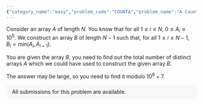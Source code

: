 ```yaml
---
{"category_name":"easy","problem_code":"COUNTA","problem_name":"A Counting Problem","problemComponents":{"constraints":"- $1 \\leq T \\leq 10$\n- $2 \\leq N \\leq 10^5$\n- $0 \\leq B_i \\leq 10^5$","constraintsState":true,"subtasks":"","subtasksState":false,"inputFormat":"- First line will contain $T$, number of testcases. Then the testcases follow.\n- The first line of each test case contains a single integer $N$\n- The second line of each test case contains $N-1$ space separated integers - the $i^{th}$ of which is $B_i$\n","inputFormatState":true,"outputFormat":"For each testcase(in a new line), output the count of valid possibilities of array $A$ modulo $10^{9} + 7$.\n","outputFormatState":true,"sampleTestCases":{"0":{"id":1,"input":"3\n2\n100\n5\n3 9 8 4\n3\n10 12","output":"199801\n199983\n199977","explanation":"**Test Case $1$:** All valid arrays $A$ are of the form $[100, x]$ and $[x, 100]$ where $100 \\leq x \\leq 10^5$. Therefore, the answer is $(10^5 - 100) + (10^5 - 100 + 1) = 199801$.\n\n**Test Case $3$:** All valid arrays $A$ are of the form $[10, 12, x]$ and $[10, x, 12]$ where $12 \\leq x \\leq 10^5$. Therefore, the answer is $(10^5 - 12) + (10^5 - 12 + 1) = 199977$. ","isDeleted":false}}},"video_editorial_url":"","languages_supported":{"0":"CPP14","1":"C","2":"JAVA","3":"PYTH 3.6","4":"CPP17","5":"PYTH","6":"PYP3","7":"CS2","8":"ADA","9":"PYPY","10":"TEXT","11":"PAS fpc","12":"NODEJS","13":"RUBY","14":"PHP","15":"GO","16":"HASK","17":"TCL","18":"PERL","19":"SCALA","20":"LUA","21":"kotlin","22":"BASH","23":"JS","24":"LISP sbcl","25":"rust","26":"PAS gpc","27":"BF","28":"CLOJ","29":"R","30":"D","31":"CAML","32":"FORT","33":"ASM","34":"swift","35":"FS","36":"WSPC","37":"LISP clisp","38":"SQL","39":"SCM guile","40":"PERL6","41":"ERL","42":"CLPS","43":"ICK","44":"NICE","45":"PRLG","46":"ICON","47":"COB","48":"SCM chicken","49":"PIKE","50":"SCM qobi","51":"ST","52":"SQLQ","53":"NEM"},"max_timelimit":1,"source_sizelimit":50000,"problem_author":"utkarsh_adm","problem_tester":"","date_added":"13-09-2021","tags":{"0":"utkarsh_adm"},"problem_difficulty_level":"Unavailable","best_tag":"","editorial_url":"","time":{"view_start_date":1631727002,"submit_start_date":1631727002,"visible_start_date":1631727002,"end_date":1735669800},"is_direct_submittable":false,"problemDiscussURL":"https://discuss.codechef.com/search?q=COUNTA","is_proctored":false,"visitedContests":{},"layout":"problem"}
---
```

Consider an array $A$ of length $N$. You know that for all $1 \leq i \leq N$, $0 \leq A_i \leq 10^5$. We construct an array $B$ of length $N-1$ such that, for all $1 \leq i \leq N - 1$, $B_i = min(A_i, A_{i + 1})$.

You are given the array $B$, you need to find out the total number of distinct arrays $A$ which we could have used to construct the given array $B$.

The answer may be large, so you need to find it modulo $10^{9} + 7$.
<aside style='background: #f8f8f8;padding: 10px 15px;'><div>All submissions for this problem are available.</div></aside>